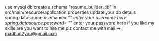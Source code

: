 use mysql db create a schema "resume_builder_db"
in src/main/resource/application.properties update your db details 
spring.datasource.username= "_" enter your username here
spring.datasource.password= "_" enter your password here
if you like my skills are you want to hire me plz contact me with mail -> madhan2you@gmail.com
